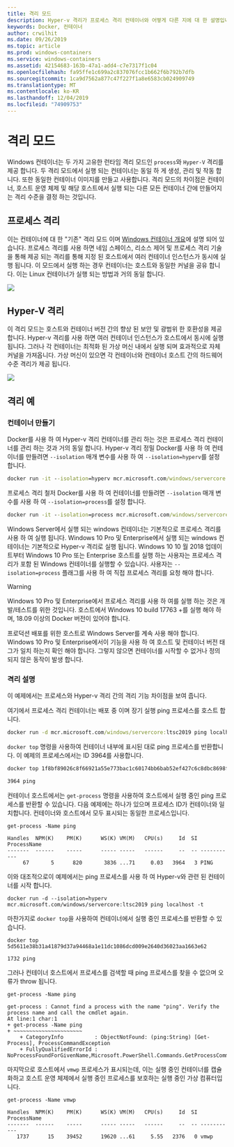 ```yaml
---
title: 격리 모드
description: Hyper-v 격리가 프로세스 격리 컨테이너와 어떻게 다른 지에 대 한 설명입니다.
keywords: Docker, 컨테이너
author: crwilhit
ms.date: 09/26/2019
ms.topic: article
ms.prod: windows-containers
ms.service: windows-containers
ms.assetid: 42154683-163b-47a1-add4-c7e7317f1c04
ms.openlocfilehash: fa95ffe1c699a2c837076fcc1b662f6b792b7dfb
ms.sourcegitcommit: 1ca9d7562a877c47f227f1a8e6583cb024909749
ms.translationtype: MT
ms.contentlocale: ko-KR
ms.lasthandoff: 12/04/2019
ms.locfileid: "74909753"
---
```

# <a name="isolation-modes"></a>격리 모드

Windows 컨테이너는 두 가지 고유한 런타임 격리 모드인 `process`와 `Hyper-V` 격리를 제공 합니다. 두 격리 모드에서 실행 되는 컨테이너는 동일 하 게 생성, 관리 및 작동 합니다. 또한 동일한 컨테이너 이미지를 만들고 사용합니다. 격리 모드의 차이점은 컨테이너, 호스트 운영 체제 및 해당 호스트에서 실행 되는 다른 모든 컨테이너 간에 만들어지는 격리 수준을 결정 하는 것입니다.

## <a name="process-isolation"></a>프로세스 격리

이는 컨테이너에 대 한 "기존" 격리 모드 이며 [Windows 컨테이너 개요](../about/index.md)에 설명 되어 있습니다. 프로세스 격리를 사용 하면 네임 스페이스, 리소스 제어 및 프로세스 격리 기술을 통해 제공 되는 격리를 통해 지정 된 호스트에서 여러 컨테이너 인스턴스가 동시에 실행 됩니다. 이 모드에서 실행 하는 경우 컨테이너는 호스트와 동일한 커널을 공유 합니다.  이는 Linux 컨테이너가 실행 되는 방법과 거의 동일 합니다.

![](media/container-arch-process.png)

## <a name="hyper-v-isolation"></a>Hyper-V 격리
이 격리 모드는 호스트와 컨테이너 버전 간의 향상 된 보안 및 광범위 한 호환성을 제공 합니다. Hyper-v 격리를 사용 하면 여러 컨테이너 인스턴스가 호스트에서 동시에 실행 됩니다. 그러나 각 컨테이너는 최적화 된 가상 머신 내에서 실행 되며 효과적으로 자체 커널을 가져옵니다. 가상 머신이 있으면 각 컨테이너와 컨테이너 호스트 간의 하드웨어 수준 격리가 제공 됩니다.

![](media/container-arch-hyperv.png)

## <a name="isolation-examples"></a>격리 예

### <a name="create-container"></a>컨테이너 만들기

Docker를 사용 하 여 Hyper-v 격리 컨테이너를 관리 하는 것은 프로세스 격리 컨테이너를 관리 하는 것과 거의 동일 합니다. Hyper-v 격리 정밀 Docker를 사용 하 여 컨테이너를 만들려면 `--isolation` 매개 변수를 사용 하 여 `--isolation=hyperv`를 설정 합니다.

```cmd
docker run -it --isolation=hyperv mcr.microsoft.com/windows/servercore:ltsc2019 cmd
```

프로세스 격리 철저 Docker를 사용 하 여 컨테이너를 만들려면 `--isolation` 매개 변수를 사용 하 여 `--isolation=process`를 설정 합니다.

```cmd
docker run -it --isolation=process mcr.microsoft.com/windows/servercore:ltsc2019 cmd
```

Windows Server에서 실행 되는 windows 컨테이너는 기본적으로 프로세스 격리를 사용 하 여 실행 됩니다. Windows 10 Pro 및 Enterprise에서 실행 되는 windows 컨테이너는 기본적으로 Hyper-v 격리로 실행 됩니다. Windows 10 10 월 2018 업데이트부터 Windows 10 Pro 또는 Enterprise 호스트를 실행 하는 사용자는 프로세스 격리가 포함 된 Windows 컨테이너를 실행할 수 있습니다. 사용자는 `--isolation=process` 플래그를 사용 하 여 직접 프로세스 격리를 요청 해야 합니다.

> [!WARNING]
> Windows 10 Pro 및 Enterprise에서 프로세스 격리를 사용 하 여를 실행 하는 것은 개발/테스트를 위한 것입니다. 호스트에서 Windows 10 build 17763 +를 실행 해야 하며, 18.09 이상의 Docker 버전이 있어야 합니다.
> 
> 프로덕션 배포를 위한 호스트로 Windows Server를 계속 사용 해야 합니다. Windows 10 Pro 및 Enterprise에서이 기능을 사용 하 여 호스트 및 컨테이너 버전 태그가 일치 하는지 확인 해야 합니다. 그렇지 않으면 컨테이너를 시작할 수 없거나 정의 되지 않은 동작이 발생 합니다.

### <a name="isolation-explanation"></a>격리 설명

이 예제에서는 프로세스와 Hyper-v 격리 간의 격리 기능 차이점을 보여 줍니다.

여기에서 프로세스 격리 컨테이너는 배포 중 이며 장기 실행 ping 프로세스를 호스트 합니다.

``` cmd
docker run -d mcr.microsoft.com/windows/servercore:ltsc2019 ping localhost -t
```

`docker top` 명령을 사용하여 컨테이너 내부에 표시된 대로 ping 프로세스를 반환합니다. 이 예제의 프로세스에서는 ID 3964를 사용합니다.

``` cmd
docker top 1f8bf89026c8f66921a55e773bac1c60174bb6bab52ef427c6c8dbc8698f9d7a

3964 ping
```

컨테이너 호스트에서는 `get-process` 명령을 사용하여 호스트에서 실행 중인 ping 프로세스를 반환할 수 있습니다. 다음 예제에는 하나가 있으며 프로세스 ID가 컨테이너와 일치합니다. 컨테이너와 호스트에서 모두 표시되는 동일한 프로세스입니다.

```
get-process -Name ping

Handles  NPM(K)    PM(K)      WS(K) VM(M)   CPU(s)     Id  SI ProcessName
-------  ------    -----      ----- -----   ------     --  -- -----------
     67       5      820       3836 ...71     0.03   3964   3 PING
```

이와 대조적으로이 예제에서는 ping 프로세스를 사용 하 여 Hyper-v와 관련 된 컨테이너를 시작 합니다.

```
docker run -d --isolation=hyperv mcr.microsoft.com/windows/servercore:ltsc2019 ping localhost -t
```

마찬가지로 `docker top`을 사용하여 컨테이너에서 실행 중인 프로세스를 반환할 수 있습니다.

```
docker top 5d5611e38b31a41879d37a94468a1e11dc1086dcd009e2640d36023aa1663e62

1732 ping
```

그러나 컨테이너 호스트에서 프로세스를 검색할 때 ping 프로세스를 찾을 수 없으며 오류가 throw 됩니다.

```
get-process -Name ping

get-process : Cannot find a process with the name "ping". Verify the process name and call the cmdlet again.
At line:1 char:1
+ get-process -Name ping
+ ~~~~~~~~~~~~~~~~~~~~~~
    + CategoryInfo          : ObjectNotFound: (ping:String) [Get-Process], ProcessCommandException
    + FullyQualifiedErrorId : NoProcessFoundForGivenName,Microsoft.PowerShell.Commands.GetProcessCommand
```

마지막으로 호스트에서 `vmwp` 프로세스가 표시되는데, 이는 실행 중인 컨테이너를 캡슐화하고 호스트 운영 체제에서 실행 중인 프로세스를 보호하는 실행 중인 가상 컴퓨터입니다.

```
get-process -Name vmwp

Handles  NPM(K)    PM(K)      WS(K) VM(M)   CPU(s)     Id  SI ProcessName
-------  ------    -----      ----- -----   ------     --  -- -----------
   1737      15    39452      19620 ...61     5.55   2376   0 vmwp
```
